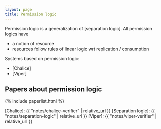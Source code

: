 ```yaml
---
layout: page
title: Permission logic
---
```


Permission logic is a generalization of [separation logic].
All permission logics have

- a notion of resource
- resources follow rules of linear logic wrt replication / consumption

Systems based on permission logic:

- [Chalice]
- [Viper]

## Papers about permission logic

{% include paperlist.html %}

[Chalice]: {{ "notes/chalice-verifier" | relative_url }}
[Separation logic]: {{ "notes/separation-logic" | relative_url }}
[Viper]: {{ "notes/viper-verifier" | relative_url }}
